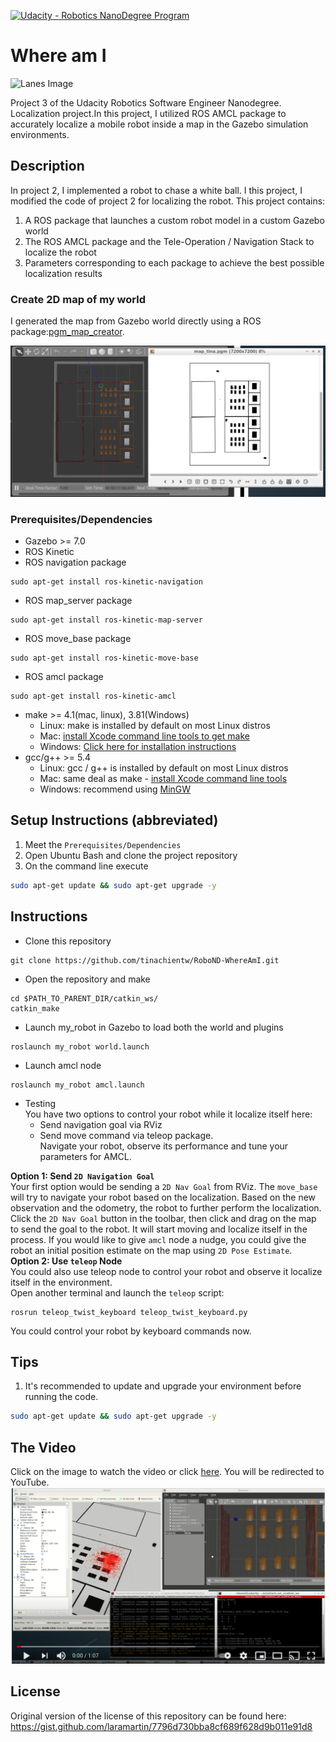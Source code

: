 [![Udacity - Robotics NanoDegree Program](https://s3-us-west-1.amazonaws.com/udacity-robotics/Extra+Images/RoboND_flag.png)](https://www.udacity.com/robotics)

# Where am I
![Lanes Image](./doc/where_am_i_2.gif)

Project 3 of the Udacity Robotics Software Engineer Nanodegree. Localization project.In this project, I utilized ROS AMCL package to accurately localize a mobile robot inside a map in the Gazebo simulation environments.


## Description

In project 2, I implemented a robot to chase a white ball. I this project, I modified the code of project 2 for localizing the robot. This project contains:

1. A ROS package that launches a custom robot model in a custom Gazebo world
2. The ROS AMCL package and the Tele-Operation / Navigation Stack to localize the robot
3. Parameters corresponding to each package to achieve the best possible localization results


### Create 2D map of my world

I generated the map from Gazebo world directly using a ROS package:[pgm_map_creator](https://github.com/udacity/pgm_map_creator).

  <p align="center">
    <img src="doc/map.png">
  </p>


### Prerequisites/Dependencies

* Gazebo >= 7.0  
* ROS Kinetic  
* ROS navigation package  
```
sudo apt-get install ros-kinetic-navigation
```
* ROS map_server package  
```
sudo apt-get install ros-kinetic-map-server
```
* ROS move_base package  
```
sudo apt-get install ros-kinetic-move-base
```
* ROS amcl package  
```
sudo apt-get install ros-kinetic-amcl
```
* make >= 4.1(mac, linux), 3.81(Windows)
  * Linux: make is installed by default on most Linux distros
  * Mac: [install Xcode command line tools to get make](https://developer.apple.com/xcode/features/)
  * Windows: [Click here for installation instructions](http://gnuwin32.sourceforge.net/packages/make.htm)
* gcc/g++ >= 5.4
  * Linux: gcc / g++ is installed by default on most Linux distros
  * Mac: same deal as make - [install Xcode command line tools](https://developer.apple.com/xcode/features/)
  * Windows: recommend using [MinGW](http://www.mingw.org/)
## Setup Instructions (abbreviated)  
1. Meet the `Prerequisites/Dependencies`  
2. Open Ubuntu Bash and clone the project repository  
3. On the command line execute  
```bash
sudo apt-get update && sudo apt-get upgrade -y
```

## Instructions
* Clone this repository
```
git clone https://github.com/tinachientw/RoboND-WhereAmI.git
```
* Open the repository and make  
```
cd $PATH_TO_PARENT_DIR/catkin_ws/
catkin_make
```
* Launch my_robot in Gazebo to load both the world and plugins  
```
roslaunch my_robot world.launch
```  
* Launch amcl node  
```
roslaunch my_robot amcl.launch
```  
* Testing  
You have two options to control your robot while it localize itself here:  
  * Send navigation goal via RViz  
  * Send move command via teleop package.  
Navigate your robot, observe its performance and tune your parameters for AMCL.  

**Option 1: Send `2D Navigation Goal`**  
Your first option would be sending a `2D Nav Goal` from RViz. The `move_base` will try to navigate your robot based on the localization. Based on the new observation and the odometry, the robot to further perform the localization.  
Click the `2D Nav Goal` button in the toolbar, then click and drag on the map to send the goal to the robot. It will start moving and localize itself in the process. If you would like to give `amcl` node a nudge, you could give the robot an initial position estimate on the map using `2D Pose Estimate`.  
**Option 2: Use `teleop` Node**  
You could also use teleop node to control your robot and observe it localize itself in the environment.  
Open another terminal and launch the `teleop` script:  
```
rosrun teleop_twist_keyboard teleop_twist_keyboard.py
```
You could control your robot by keyboard commands now.  

## Tips  
1. It's recommended to update and upgrade your environment before running the code.  
```bash
sudo apt-get update && sudo apt-get upgrade -y
```


## The Video
Click on the image to watch the video or click [here](https://youtu.be/ZYyIX-z0BC4). You will be redirected to YouTube.[![IMAGE ALT TEXT HERE](./doc/YouTube.png)](https://youtu.be/ZYyIX-z0BC4)

## License
Original version of the license of this repository can be found here:
https://gist.github.com/laramartin/7796d730bba8cf689f628d9b011e91d8
